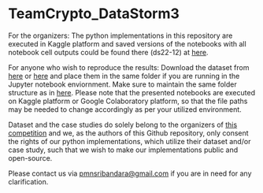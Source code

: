 # TeamCrypto_DataStorm3

For the organizers: The python implementations in this repository are executed in Kaggle platform and saved versions of the notebooks with all notebook cell outputs could be found there (ds22-12) at [here](https://www.kaggle.com/competitions/data-storm-30/overview). 

For anyone who wish to reproduce the results: Download the dataset from [here](https://www.kaggle.com/competitions/data-storm-30/data) or [here](https://github.com/NuwanSriBandara/TeamCrypto_DataStorm3/tree/main/Dataset) and place them in the same folder if you are running in the Jupyter notebook enviornment. Make sure to maintain the same folder structure as in [here](https://www.kaggle.com/competitions/data-storm-30/data). Please note that the presented notebooks are executed on Kaggle platform or Google Colaboratory platform, so that the file paths may be needed to change accordingly as per your utilized environment. 

Dataset and the case studies do solely belong to the organizers of [this competition](https://www.kaggle.com/competitions/data-storm-30/) and we, as the authors of this Github repository, only consent the rights of our python implementations, which utilize their dataset and/or case study, such that we wish to make our implementations public and open-source.

Please contact us via pmnsribandara@gmail.com if you are in need for any clarification.
